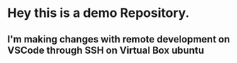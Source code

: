 # Hey this is a demo Repository.

## I'm making changes with remote development on VSCode through SSH on Virtual Box ubuntu